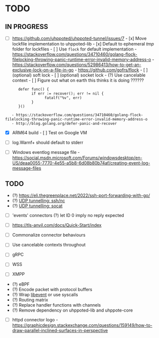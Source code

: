 # TODO

## IN PROGRESS

- [ ] https://github.com/uhppoted/uhppoted-tunnel/issues/7
      - [x] Move lockfile implementation to uhppoted-lib
      - [x] Default to ephemeral _tmp_ folder for lockfiles
      - [ ] Use `flock` for default implementation 
            - https://stackoverflow.com/questions/34710460/golang-flock-filelocking-throwing-panic-runtime-error-invalid-memory-address-o
            - https://stackoverflow.com/questions/52986413/how-to-get-an-exclusive-lock-on-a-file-in-go
            - https://github.com/gofrs/flock
      - [ ] (optional) soft lock
      - [ ] (optional) socket lock
      - (?) Use cancelable context
      - [ ] Figure out what on earth this thinks it is doing ??????
```
      defer func() {
            if err := recover(); err != nil {
                  fatalf("%v", err)
            }
      }()
```
       - https://stackoverflow.com/questions/34710460/golang-flock-filelocking-throwing-panic-runtime-error-invalid-memory-address-o
       - http://blog.golang.org/defer-panic-and-recover

- [x] ARM64 build
      - [ ] Test on Google VM

- [ ] log.Warnf+ should default to stderr
- [ ] Windows eventlog message file
      - https://social.msdn.microsoft.com/Forums/windowsdesktop/en-US/deaa0055-7770-4e55-a5b8-6d08b80b74af/creating-event-log-message-files

## TODO

- (?) https://eli.thegreenplace.net/2022/ssh-port-forwarding-with-go/
- (?) [UDP tunnelling: ssh/nc](https://superuser.com/questions/53103/udp-traffic-through-ssh-tunnel)
- (?) [UDP tunnelling: socat](http://www.morch.com/2011/07/05/forwarding-snmp-ports-over-ssh-using-socat/)

- [ ] 'events' connectors
      (?) let ID 0 imply no reply expected
- [ ] https://tls-anvil.com/docs/Quick-Start/index

- [ ] Commonalize connector behaviours
- [ ] Use cancelable contexts throughout
- [ ] gRPC
- [ ] WSS
- [ ] XMPP

- (?) eBPF
- (?) Encode packet with protocol buffers
- (?) Wrap [libevent](https://libevent.org) or use syscalls
- (?) Routing matrix
- (?) Replace handler functions with channels
- (?) Remove dependency on uhppoted-lib and uhppote-core
- [ ] httpd connector logo
      - https://graphicdesign.stackexchange.com/questions/159149/how-to-draw-parallel-inclined-surfaces-in-perspective

